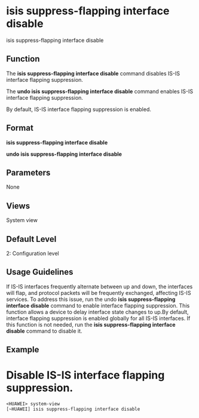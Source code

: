 isis suppress-flapping interface disable
========================================

isis suppress-flapping interface disable

Function
--------



The **isis suppress-flapping interface disable** command disables IS-IS interface flapping suppression.

The **undo isis suppress-flapping interface disable** command enables IS-IS interface flapping suppression.



By default, IS-IS interface flapping suppression is enabled.


Format
------

**isis suppress-flapping interface disable**

**undo isis suppress-flapping interface disable**


Parameters
----------

None

Views
-----

System view


Default Level
-------------

2: Configuration level


Usage Guidelines
----------------

If IS-IS interfaces frequently alternate between up and down, the interfaces will flap, and protocol packets will be frequently exchanged, affecting IS-IS services. To address this issue, run the undo **isis suppress-flapping interface disable** command to enable interface flapping suppression. This function allows a device to delay interface state changes to up.By default, interface flapping suppression is enabled globally for all IS-IS interfaces. If this function is not needed, run the **isis suppress-flapping interface disable** command to disable it.


Example
-------

# Disable IS-IS interface flapping suppression.
```
<HUAWEI> system-view
[~HUAWEI] isis suppress-flapping interface disable

```
